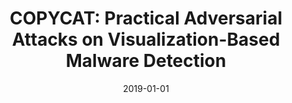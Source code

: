 ---
title: "COPYCAT: Practical Adversarial Attacks on Visualization-Based Malware Detection"
collection: publications
permalink: /publication/2019-01-01-COPYCAT-Practical-Adversarial-Attacks-on-Visualization-Based-Malware-Detection
date: 2019-01-01
venue: 'CoRR'
paperurl: 'http://arxiv.org/abs/1909.09735'
citation: ' Aminollah Khormali,  Ahmed Abusnaina,  Songqing Chen,  DaeHun Nyang,  Aziz Mohaisen, &quot;COPYCAT: Practical Adversarial Attacks on Visualization-Based Malware Detection.&quot; CoRR, 2019.'
---